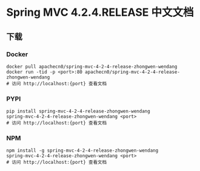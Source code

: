 # Spring MVC 4.2.4.RELEASE 中文文档

## 下载

### Docker

```
docker pull apachecn0/spring-mvc-4-2-4-release-zhongwen-wendang
docker run -tid -p <port>:80 apachecn0/spring-mvc-4-2-4-release-zhongwen-wendang
# 访问 http://localhost:{port} 查看文档
```

### PYPI

```
pip install spring-mvc-4-2-4-release-zhongwen-wendang
spring-mvc-4-2-4-release-zhongwen-wendang <port>
# 访问 http://localhost:{port} 查看文档
```

### NPM

```
npm install -g spring-mvc-4-2-4-release-zhongwen-wendang
spring-mvc-4-2-4-release-zhongwen-wendang <port>
# 访问 http://localhost:{port} 查看文档
```